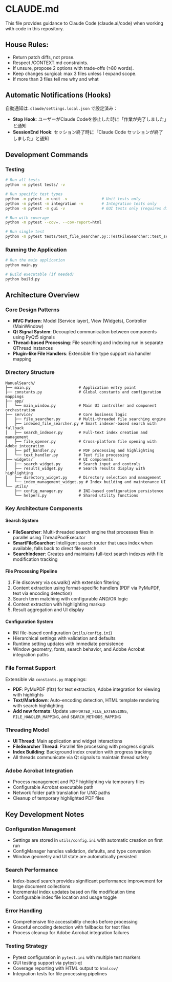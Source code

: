 # CLAUDE.md

This file provides guidance to Claude Code (claude.ai/code) when working with code in this repository.

## House Rules:
- Return patch diffs, not prose.
- Respect /CONTEXT.md constraints.
- If unsure, propose 2 options with trade-offs (≤80 words).
- Keep changes surgical: max 3 files unless I expand scope.
- If more than 3 files tell me why and what

## Automatic Notifications (Hooks)
自動通知は`.claude/settings.local.json` で設定済み：

- **Stop Hook**: ユーザーがClaude Codeを停止した時に「作業が完了しました」と通知
- **SessionEnd Hook**: セッション終了時に「Claude Code セッションが終了しました」と通知

## Development Commands

### Testing
```bash
# Run all tests
python -m pytest tests/ -v

# Run specific test types
python -m pytest -m unit -v               # Unit tests only
python -m pytest -m integration -v        # Integration tests only
python -m pytest -m gui -v                # GUI tests only (requires display)

# Run with coverage
python -m pytest --cov=. --cov-report=html

# Run single test
python -m pytest tests/test_file_searcher.py::TestFileSearcher::test_search_functionality -v
```

### Running the Application
```bash
# Run the main application
python main.py

# Build executable (if needed)
python build.py
```

## Architecture Overview

### Core Design Patterns
- **MVC Pattern**: Model (Service layer), View (Widgets), Controller (MainWindow)
- **Qt Signal System**: Decoupled communication between components using PyQt5 signals
- **Thread-based Processing**: File searching and indexing run in separate QThread instances
- **Plugin-like File Handlers**: Extensible file type support via handler mapping

### Directory Structure
```
ManualSearch/
├── main.py                     # Application entry point
├── constants.py                # Global constants and configuration mappings
├── app/
│   └── main_window.py          # Main UI controller and component orchestration
├── service/                    # Core business logic
│   ├── file_searcher.py        # Multi-threaded file searching engine
│   ├── indexed_file_searcher.py # Smart indexer-based search with fallback
│   ├── search_indexer.py       # Full-text index creation and management
│   ├── file_opener.py          # Cross-platform file opening with Adobe integration
│   ├── pdf_handler.py          # PDF processing and highlighting
│   └── text_handler.py         # Text file processing
├── widgets/                    # UI components
│   ├── search_widget.py        # Search input and controls
│   ├── results_widget.py       # Search results display with highlighting
│   ├── directory_widget.py     # Directory selection and management
│   └── index_management_widget.py # Index building and maintenance UI
└── utils/
    ├── config_manager.py       # INI-based configuration persistence
    └── helpers.py              # Shared utility functions
```

### Key Architecture Components

#### Search System
- **FileSearcher**: Multi-threaded search engine that processes files in parallel using ThreadPoolExecutor
- **SmartFileSearcher**: Intelligent search router that uses index when available, falls back to direct file search
- **SearchIndexer**: Creates and maintains full-text search indexes with file modification tracking

#### File Processing Pipeline
1. File discovery via os.walk() with extension filtering
2. Content extraction using format-specific handlers (PDF via PyMuPDF, text via encoding detection)
3. Search term matching with configurable AND/OR logic
4. Context extraction with highlighting markup
5. Result aggregation and UI display

#### Configuration System
- INI file-based configuration (`utils/config.ini`)
- Hierarchical settings with validation and defaults
- Runtime setting updates with immediate persistence
- Window geometry, fonts, search behavior, and Adobe Acrobat integration paths

### File Format Support
Extensible via `constants.py` mappings:
- **PDF**: PyMuPDF (fitz) for text extraction, Adobe integration for viewing with highlights
- **Text/Markdown**: Auto-encoding detection, HTML template rendering with search highlighting
- **Add new formats**: Update `SUPPORTED_FILE_EXTENSIONS`, `FILE_HANDLER_MAPPING`, and `SEARCH_METHODS_MAPPING`

### Threading Model
- **UI Thread**: Main application and widget interactions
- **FileSearcher Thread**: Parallel file processing with progress signals
- **Index Building**: Background index creation with progress tracking
- All threads communicate via Qt signals to maintain thread safety

### Adobe Acrobat Integration
- Process management and PDF highlighting via temporary files
- Configurable Acrobat executable path
- Network folder path translation for UNC paths
- Cleanup of temporary highlighted PDF files

## Key Development Notes

### Configuration Management
- Settings are stored in `utils/config.ini` with automatic creation on first run
- ConfigManager handles validation, defaults, and type conversion
- Window geometry and UI state are automatically persisted

### Search Performance
- Index-based search provides significant performance improvement for large document collections
- Incremental index updates based on file modification time
- Configurable index file location and usage toggle

### Error Handling
- Comprehensive file accessibility checks before processing  
- Graceful encoding detection with fallbacks for text files
- Process cleanup for Adobe Acrobat integration failures

### Testing Strategy
- Pytest configuration in `pytest.ini` with multiple test markers
- GUI testing support via pytest-qt
- Coverage reporting with HTML output to `htmlcov/`
- Integration tests for file processing pipelines
